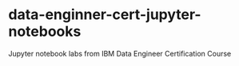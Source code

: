 # data-enginner-cert-jupyter-notebooks
Jupyter notebook labs from IBM Data Engineer Certification Course
